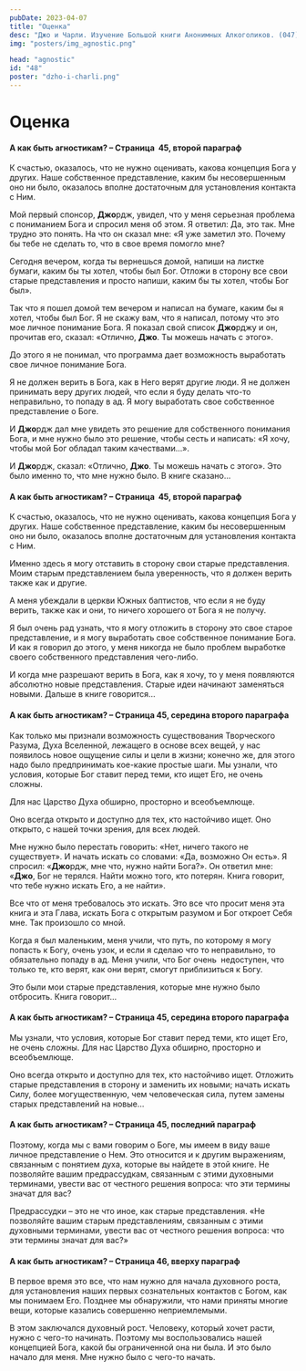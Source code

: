 ```yaml
---
pubDate: 2023-04-07
title: "Оценка"
desc: "Джо и Чарли. Изучение Большой книги Анонимных Алкоголиков. (047)"
img: "posters/img_agnostic.png"

head: "agnostic"
id: "48"
poster: "dzho-i-charli.png"
---
```


# Оценка

#### А как быть агностикам? – Страница  45, второй параграф

К счастью, оказалось, что не нужно оценивать, какова концепция Бога у других. Наше собственное представление, каким бы несовершенным оно ни было, оказалось вполне достаточным для установления контакта с Ним.

Мой первый спонсор, **Джо**рдж, увидел, что у меня серьезная проблема с пониманием Бога и спросил меня об этом. Я ответил: Да, это так. Мне трудно это понять. На что он сказал мне: «Я уже заметил это. Почему бы тебе не сделать то, что в свое время помогло мне?

Сегодня вечером, когда ты вернешься домой, напиши на листке бумаги, каким бы ты хотел, чтобы был Бог. Отложи в сторону все свои старые представления и просто напиши, каким бы ты хотел, чтобы Бог был».

Так что я пошел домой тем вечером и написал на бумаге, каким бы я хотел, чтобы был Бог. Я не скажу вам, что я написал, потому что это мое личное понимание Бога. Я показал свой список **Джо**рджу и он, прочитав его, сказал: «Отлично, **Джо**. Ты можешь начать с этого».

До этого я не понимал, что программа дает возможность выработать свое личное понимание Бога.

Я не должен верить в Бога, как в Него верят другие люди. Я не должен принимать веру других людей, что если я буду делать что-то неправильно, то попаду в ад. Я могу выработать свое собственное представление о Боге.

И **Джо**рдж дал мне увидеть это решение для собственного понимания Бога, и мне нужно было это решение, чтобы сесть и написать: «Я хочу, чтобы мой Бог обладал таким качествами…».

И **Джо**рдж, сказал: «Отлично, **Джо**. Ты можешь начать с этого». Это было именно то, что мне нужно было. В книге сказано…

#### А как быть агностикам? – Страница  45, второй параграф

К счастью, оказалось, что не нужно оценивать, какова концепция Бога у других. Наше собственное представление, каким бы несовершенным оно ни было, оказалось вполне достаточным для установления контакта с Ним.

Именно здесь я могу отставить в сторону свои старые представления. Моим старым представлением была уверенность, что я должен верить также как и другие.

А меня убеждали в церкви Южных баптистов, что если я не буду верить, также как и они, то ничего хорошего от Бога я не получу.

Я был очень рад узнать, что я могу отложить в сторону это свое старое представление, и я могу выработать свое собственное понимание Бога. И как я говорил до этого, у меня никогда не было проблем выработке своего собственного представления чего-либо.

И когда мне разрешают верить в Бога, как я хочу, то у меня появляются абсолютно новые представления. Старые идеи начинают заменяться новыми. Дальше в книге говорится…

#### А как быть агностикам? – Страница 45, середина второго параграфа

Как только мы признали возможность существования Творческого Разума, Духа Вселенной, лежащего в основе всех вещей, у нас появилось новое ощущение силы и цели в жизни; конечно же, для этого надо было предпринимать кое-какие простые шаги. Мы узнали, что условия, которые Бог ставит перед теми, кто ищет Его, не очень сложны.

Для нас Царство Духа обширно, просторно и всеобъемлюще.

Оно всегда открыто и доступно для тех, кто настойчиво ищет. Оно открыто, с нашей точки зрения, для всех людей.

Мне нужно было перестать говорить: «Нет, ничего такого не существует». И начать искать со словами: «Да, возможно Он есть». Я спросил: «**Джо**рдж, мне что, нужно найти Бога?». Он ответил мне: «**Джо**, Бог не терялся. Найти можно того, кто потерян. Книга говорит, что тебе нужно искать Его, а не найти».

Все что от меня требовалось это искать. Это все что просит меня эта книга и эта Глава, искать Бога с открытым разумом и Бог откроет Себя мне. Так произошло со мной.

Когда я был маленьким, меня учили, что путь, по которому я могу попасть к Богу, очень узок, и если я сделаю что то неправильно, то обязательно попаду в ад. Меня учили, что Бог очень  недоступен, что только те, кто верят, как они верят, смогут приблизиться к Богу.

Это были мои старые представления, которые мне нужно было отбросить. Книга говорит…

#### А как быть агностикам? – Страница 45, середина второго параграфа

Мы узнали, что условия, которые Бог ставит перед теми, кто ищет Его, не очень сложны. Для нас Царство Духа обширно, просторно и всеобъемлюще.

Оно всегда открыто и доступно для тех, кто настойчиво ищет.
Отложить старые представления в сторону и заменить их новыми; начать искать Силу, более могущественную, чем человеческая сила, путем замены старых представлений на новые…

#### А как быть агностикам? – Страница 45, последний параграф

Поэтому, когда мы с вами говорим о Боге, мы имеем в виду ваше личное представление о Нем. Это относится и к другим выражениям, связанным с понятием духа, которые вы найдете в этой книге. Не позволяйте вашим предрассудкам, связанным с этими духовными терминами, увести вас от честного решения вопроса: что эти термины значат для вас?

Предрассудки – это не что иное, как старые представления. «Не позволяйте вашим старым представлениям, связанным с этими духовными терминами, увести вас от честного решения вопроса: что эти термины значат для вас?»

#### А как быть агностикам? – Страница 46, вверху параграф

В первое время это все, что нам нужно для начала духовного роста, для установления наших первых сознательных контактов с Богом, как мы понимаем Его. Позднее мы обнаружили, что нами приняты многие вещи, которые казались совершенно неприемлемыми.

В этом заключался духовный рост. Человеку, который хочет расти, нужно с чего-то начинать. Поэтому мы воспользовались нашей концепцией Бога, какой бы ограниченной она ни была.
И это было начало для меня. Мне нужно было с чего-то начать.
